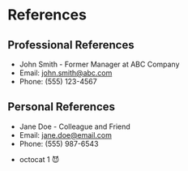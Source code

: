 # References


## Professional References
- John Smith - Former Manager at ABC Company
- Email: john.smith@abc.com
- Phone: (555) 123-4567

## Personal References  
- Jane Doe - Colleague and Friend
- Email: jane.doe@email.com
- Phone: (555) 987-6543

* octocat 1 😈

